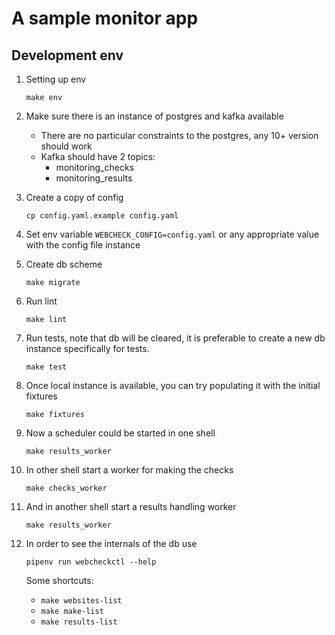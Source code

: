 # A sample monitor app

## Development env

1. Setting up env
    ```shell
    make env
    ```
1. Make sure there is an instance of postgres and kafka available
    
    * There are no particular constraints to the postgres, any 10+ version 
    should work
    * Kafka should have 2 topics:
        * monitoring_checks
        * monitoring_results

1. Create a copy of config 
    ```
    cp config.yaml.example config.yaml
    ```
1. Set env variable `WEBCHECK_CONFIG=config.yaml` or any appropriate value
  with the config file instance
1. Create db scheme
    ```shell
    make migrate
    ```
1. Run lint
    ```shell
    make lint
    ```
1. Run tests, note that db will be cleared, it is preferable to create a new
  db instance specifically for tests.  
    ```shell
    make test
    ```
1. Once local instance is available, you can try populating it with the 
   initial fixtures
    ```shell
    make fixtures
    ```
1. Now a scheduler could be started in one shell
    ```shell 
    make results_worker
    ```
1. In other shell start a worker for making the checks
    ```shell 
    make checks_worker
    ```
1. And in another shell start a results handling worker
    ```shell 
    make results_worker
    ```
1. In order to see the internals of the db use 
    ```shell
    pipenv run webcheckctl --help
    ```
    Some shortcuts:
    * `make websites-list`
    * `make make-list`
    * `make results-list`
